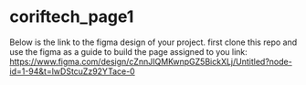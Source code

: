 # coriftech_page1
Below is the link to the figma design of your project. first clone this repo and use the figma as a guide to build the page assigned to you
link: https://www.figma.com/design/cZnnJIQMKwnpGZ5BickXLj/Untitled?node-id=1-94&t=lwDStcuZz92YTace-0
